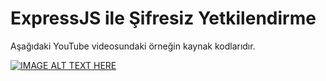 # ExpressJS ile Şifresiz Yetkilendirme

Aşağıdaki YouTube videosundaki örneğin kaynak kodlarıdır.

[![IMAGE ALT TEXT HERE](https://img.youtube.com/vi/X1VgFOfZzcE/0.jpg)](https://www.youtube.com/watch?v=X1VgFOfZzcE)
